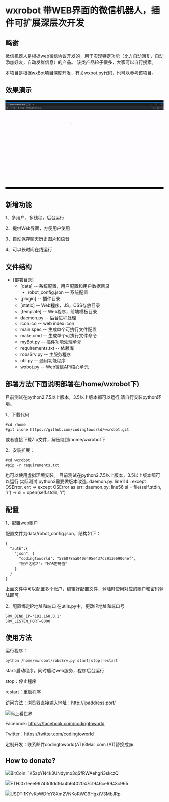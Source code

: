 # wxrobot 带WEB界面的微信机器人，插件可扩展深层次开发

## 鸣谢

微信机器人是根据web微信协议开发的，用于实现特定功能（比方自动回复，自动添加好友，自动发群信息）的产品。
该类产品轮子很多，大家可以自行搜索。

本项目是根据[wxBot项目](https://github.com/liuwons/wxBot)深度开发，有关wxbot.py代码，也可以参考该项目。

## 效果演示

![](https://github.com/codingtoworld/wxrobot/blob/master/static/ezgif.com-video-to-gif.gif?raw=true)

## 新增功能
1、多用户，多线程，后台运行

2、提供Web界面，方便用户使用

3、自动保存聊天历史图片和语音

4、可以长时间在线运行

## 文件结构

  - [部署目录] 
    - [data]      -- 系统配置，用户配置和用户数据目录
      - robot_config.json  -- 系统配置
    - [plugin]    -- 插件目录
    - [static]    -- Web程序，JS，CSS存放目录
    - [template]  -- Web程序，前端模板目录
    - daemon.py   -- 后台进程处理
    - icon.ico    -- web index icon
    - main.spec   -- 生成单个可执行文件配置
    - make.cmd    -- 生成单个可执行文件命令
    - myBot.py    -- 插件功能处理单元
    - requirements.txt -- 依赖库
    - robsSrv.py  -- 主服务程序
    - util.py     -- 通用功能程序
    - wxbot.py    -- Web微信APi核心单元

## 部署方法(下面说明部署在/home/wxrobot下)
  
  目前测试在python2.7.5以上版本，3.5以上版本都可以运行,请自行安装python环境。
  
  1、下载代码
  ```
  #cd /home
  #git clone https://github.com/codingtoworld/wxrobot.git
  ```
  或者直接下载Zip文件，解压缩到/home/wxrobot下
  
  2、安装扩展：
  ```
  #cd wxrobot
  #pip -r requirements.txt
  ```
  也可以使用虚拟环境安装。
  目前测试在python2.7.5以上版本，3.5以上版本都可以运行
  实际测试 python3需要做版本改造.
  daemon.py: line114 : except OSError, err: => except OSError as err:
  daemon.py: line56 si = file(self.stdin, 'r') => si = open(self.stdin, 'r')

## 配置

1、配置web账户

配置文件为data/robot_config.json，结构如下：
```
{
  "auth":{
    "json": {
      "codingtoworld": "586078aa040e495e437c2913e69064ef",
      "账户名称2": "MD5密码值"
    }
  }
}
```
上面文件中可以配置多个账户，编辑好配置文件，登陆时使用对应的账户和密码登陆即可。

2、配置绑定IP地址和端口
在utils.py中，更改IP地址和端口号
```
SRV_BIND_IP='192.168.0.1'
SRV_LISTEN_PORT=8000
```

## 使用方法

运行程序：
```
python /home/wxrobot/robsSrv.py start|stop|restart
```

start:启动程序，同时启动web服务，程序后台运行

stop：停止程序

restart：重启程序

访问方法：浏览器直接输入地址：http://ipaddress:port/


![码上看世界](https://avatars3.githubusercontent.com/u/48540915?s=460&v=4)

Facebook: https://facebook.com/codingtoworld

Twitter：https://twitter.com/codingtoworld

定制开发：联系邮件codingtoworld(AT)GMail.com (AT)替换成@

## How to donate?
![](https://resource.bnbstatic.com/images/20180806/1533543864307_s.png)BitCoin: 1K5apYN4k3UNdymo3qSfRWAehgri3skczQ

![](https://resource.bnbstatic.com/images/20180806/1533543997535_s.png)ETH:0x1eee99743dfddf6a4b6402047c1946ce9943c965

![](https://resource.bnbstatic.com/images/20180810/1533888627851_s.png)USDT:1KYvKoWDfoY8Xm2VNKoRWC9HgxtV3MbJRp
